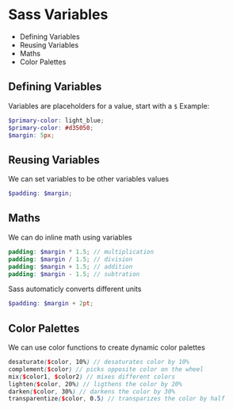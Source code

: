 # Sass Variables

- Defining Variables
- Reusing Variables
- Maths
- Color Palettes

## Defining Variables
Variables are placeholders for a value, start with a `$`
Example:

```scss
$primary-color: light_blue;
$primary-color: #d35050;
$margin: 5px;
```

## Reusing Variables
We can set variables to be other variables values

```scss
$padding: $margin;
```

## Maths
We can do inline math using variables

```scss
padding: $margin * 1.5; // multiplication
padding: $margin / 1.5; // division
padding: $margin + 1.5; // addition
padding: $margin - 1.5; // subtration
```

Sass automaticly converts different units

```scss
$padding: $margin + 2pt;
```

## Color Palettes
We can use color functions to create dynamic color palettes

```scss
desaturate($color, 10%) // desaturates color by 10%
complement($color) // picks opposite color on the wheel
mix($color1, $color2) // mixes different colors
lighten($color, 20%) // ligthens the color by 20%
darken($color, 30%) // darkens the color by 30%
transparentize($color, 0.5) // transparizes the color by half
```
